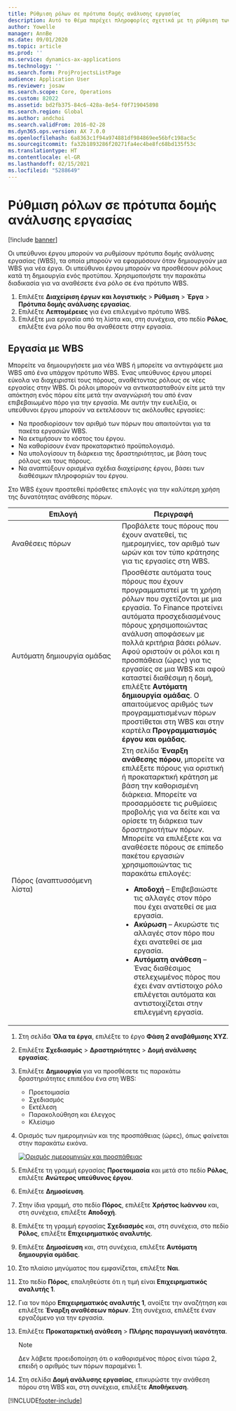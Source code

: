 ```yaml
---
title: Ρύθμιση ρόλων σε πρότυπα δομής ανάλυσης εργασίας
description: Αυτό το θέμα παρέχει πληροφορίες σχετικά με τη ρύθμιση των πληροφοριών ρόλων σχετικά με τα πρότυπα δομής ανάλυσης εργασίας.
author: Yowelle
manager: AnnBe
ms.date: 09/01/2020
ms.topic: article
ms.prod: ''
ms.service: dynamics-ax-applications
ms.technology: ''
ms.search.form: ProjProjectsListPage
audience: Application User
ms.reviewer: josaw
ms.search.scope: Core, Operations
ms.custom: 82022
ms.assetid: bd2fb375-84c6-428a-8e54-f0f719045898
ms.search.region: Global
ms.author: andchoi
ms.search.validFrom: 2016-02-28
ms.dyn365.ops.version: AX 7.0.0
ms.openlocfilehash: 6a8363c1f94a974881df984869ee56bfc198ac5c
ms.sourcegitcommit: fa32b1893286f20271fa4ec4be8fc68bd135f53c
ms.translationtype: HT
ms.contentlocale: el-GR
ms.lasthandoff: 02/15/2021
ms.locfileid: "5288649"
---
```

# <a name="set-up-roles-on-work-breakdown-structure-templates"></a>Ρύθμιση ρόλων σε πρότυπα δομής ανάλυσης εργασίας

[!include [banner](../includes/banner.md)]

Οι υπεύθυνοι έργου μπορούν να ρυθμίσουν πρότυπα δομής ανάλυσης εργασίας (WBS), τα οποία μπορούν να εφαρμόσουν όταν δημιουργούν μια WBS για νέα έργα. Οι υπεύθυνοι έργου μπορούν να προσθέσουν ρόλους κατά τη δημιουργία ενός προτύπου. Χρησιμοποιήστε την παρακάτω διαδικασία για να αναθέσετε ένα ρόλο σε ένα πρότυπο WBS.

1. Επιλέξτε **Διαχείριση έργων και λογιστικής** > **Ρύθμιση** > **Έργα** > **Πρότυπα δομής ανάλυσης εργασίας**.
2. Επιλέξτε **Λεπτομέρειες** για ένα επιλεγμένο πρότυπο WBS.
3. Επιλέξτε μια εργασία από τη λίστα και, στη συνέχεια, στο πεδίο **Ρόλος**, επιλέξτε ένα ρόλο που θα αναθέσετε στην εργασία.

## <a name="work-with-a-wbs"></a>Εργασία με WBS

Μπορείτε να δημιουργήσετε μια νέα WBS ή μπορείτε να αντιγράψετε μια WBS από ένα υπάρχον πρότυπο WBS. Ένας υπεύθυνος έργου μπορεί εύκολα να διαχειριστεί τους πόρους, αναθέτοντας ρόλους σε νέες εργασίες στην WBS. Οι ρόλοι μπορούν να αντικατασταθούν είτε μετά την απόκτηση ενός πόρου είτε μετά την αναγνώρισή του από έναν επιβεβαιωμένο πόρο για την εργασία. Με αυτήν την ευελιξία, οι υπεύθυνοι έργου μπορούν να εκτελέσουν τις ακόλουθες εργασίες:

- Να προσδιορίσουν τον αριθμό των πόρων που απαιτούνται για τα πακέτα εργασιών WBS.
- Να εκτιμήσουν το κόστος του έργου.
- Να καθορίσουν έναν προκαταρκτικό προϋπολογισμό.
- Να υπολογίσουν τη διάρκεια της δραστηριότητας, με βάση τους ρόλους και τους πόρους.
- Να αναπτύξουν ορισμένα σχέδια διαχείρισης έργου, βάσει των διαθέσιμων πληροφοριών του έργου.

Στο WBS έχουν προστεθεί πρόσθετες επιλογές για την καλύτερη χρήση της δυνατότητας ανάθεσης πόρων.

<table>
<colgroup>
<col width="50%" />
<col width="50%" />
</colgroup>
<thead>
<tr class="header">
<th>Επιλογή</th>
<th>Περιγραφή</th>
</tr>
</thead>
<tbody>
<tr class="odd">
<td>Αναθέσεις πόρων</td>
<td>Προβάλετε τους πόρους που έχουν ανατεθεί, τις ημερομηνίες, τον αριθμό των ωρών και τον τύπο κράτησης για τις εργασίες στη WBS.</td>
</tr>
<tr class="even">
<td>Αυτόματη δημιουργία ομάδας</td>
<td>Προσθέστε αυτόματα τους πόρους που έχουν προγραμματιστεί με τη χρήση ρόλων που σχετίζονται με μια εργασία. Το Finance προτείνει αυτόματα προσχεδιασμένους πόρους χρησιμοποιώντας ανάλυση αποφάσεων με πολλά κριτήρια βάσει ρόλων. Αφού οριστούν οι ρόλοι και η προσπάθεια (ώρες) για τις εργασίες σε μια WBS και αφού καταστεί διαθέσιμη η δομή, επιλέξτε <strong>Αυτόματη δημιουργία ομάδας</strong>. Ο απαιτούμενος αριθμός των προγραμματισμένων πόρων προστίθεται στη WBS και στην καρτέλα <strong>Προγραμματισμός έργου και ομάδας</strong>.</td>
</tr>
<tr class="odd">
<td>Πόρος (αναπτυσσόμενη λίστα)</td>
<td>Στη σελίδα <strong>Έναρξη ανάθεσης πόρου</strong>, μπορείτε να επιλέξετε πόρους για οριστική ή προκαταρκτική κράτηση με βάση την καθορισμένη διάρκεια. Μπορείτε να προσαρμόσετε τις ρυθμίσεις προβολής για να δείτε και να ορίσετε τη διάρκεια των δραστηριοτήτων πόρων. Μπορείτε να επιλέξετε και να αναθέσετε πόρους σε επίπεδο πακέτου εργασιών χρησιμοποιώντας τις παρακάτω επιλογές:
<ul>
<li><strong>Αποδοχή</strong> – Επιβεβαιώστε τις αλλαγές στον πόρο που έχει ανατεθεί σε μια εργασία.</li>
<li><strong>Ακύρωση</strong> – Ακυρώστε τις αλλαγές στον πόρο που έχει ανατεθεί σε μια εργασία.</li>
<li><strong>Αυτόματη ανάθεση</strong> – Ένας διαθέσιμος στελεχωμένος πόρος που έχει έναν αντίστοιχο ρόλο επιλέγεται αυτόματα και αντιστοιχίζεται στην επιλεγμένη εργασία.</li>
</ul></td>
</tr>
</tbody>
</table>

1. Στη σελίδα **Όλα τα έργα**, επιλέξτε το έργο **Φάση 2 αναβάθμισης XYZ**.
2. Επιλέξτε **Σχεδιασμός** > **Δραστηριότητες** > **Δομή ανάλυσης εργασίας**.
3. Επιλέξτε **Δημιουργία** για να προσθέσετε τις παρακάτω δραστηριότητες επιπέδου ένα στη WBS:

    - Προετοιμασία
    - Σχεδιασμός
    - Εκτέλεση
    - Παρακολούθηση και έλεγχος
    - Κλείσιμο 

4. Ορισμός των ημερομηνιών και της προσπάθειας (ώρες), όπως φαίνεται στην παρακάτω εικόνα.

    [![Ορισμός ημερομηνιών και προσπάθειας](./media/projectresourcing10.jpg)](./media/projectresourcing10.jpg)

5. Επιλέξτε τη γραμμή εργασίας **Προετοιμασία** και μετά στο πεδίο **Ρόλος**, επιλέξτε **Ανώτερος υπεύθυνος έργου**.
6. Επιλέξτε **Δημοσίευση**.
7. Στην ίδια γραμμή, στο πεδίο **Πόρος**, επιλέξτε **Χρήστος Ιωάννου** και, στη συνέχεια, επιλέξτε **Αποδοχή**.
8. Επιλέξτε τη γραμμή εργασίας **Σχεδιασμός** και, στη συνέχεια, στο πεδίο **Ρόλος**, επιλέξτε **Επιχειρηματικός αναλυτής**.
9. Επιλέξτε **Δημοσίευση** και, στη συνέχεια, επιλέξτε **Αυτόματη δημιουργία ομάδας**.
10. Στο πλαίσιο μηνύματος που εμφανίζεται, επιλέξτε **Ναι**.
11. Στο πεδίο **Πόρος**, επαληθεύστε ότι η τιμή είναι **Επιχειρηματικός αναλυτής 1**.
12. Για τον πόρο **Επιχειρηματικός αναλυτής 1**, ανοίξτε την αναζήτηση και επιλέξτε **Έναρξη αναθέσεων πόρων**. Στη συνέχεια, επιλέξτε έναν εργαζόμενο για την εργασία.
13. Επιλέξτε **Προκαταρκτική ανάθεση** &gt; **Πλήρης παραγωγική ικανότητα**.

    > [!NOTE] 
    > Δεν λάβετε προειδοποίηση ότι ο καθορισμένος πόρος είναι τώρα 2, επειδή ο αριθμός των πόρων παραμένει 1.

14. Στη σελίδα **Δομή ανάλυσης εργασίας**, επικυρώστε την ανάθεση πόρου στη WBS και, στη συνέχεια, επιλέξτε **Αποθήκευση**.


[!INCLUDE[footer-include](../includes/footer-banner.md)]